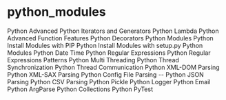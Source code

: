 # python_modules
  
Python Advanced
Python Iterators and Generators
Python Lambda
Python Advanced Function Features
Python Decorators
Python Modules
Python Install Modules with PIP
Python Install Modules with setup.py
Python Modules
Python Date Time
Python Regular Expressions
Python Regular Expressions Patterns
Python Multi Threading
Python Thread Synchronization
Python Thread Communication
Python XML-DOM Parsing
Python XML-SAX Parsing
Python Config File Parsing --
Python JSON Parsing
Python CSV Parsing
Python Pickle
Python Logger
Python Email
Python ArgParse
Python Collections
Python PyTest
